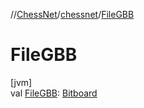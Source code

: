 //[ChessNet](../../index.md)/[chessnet](index.md)/[FileGBB](-file-g-b-b.md)

# FileGBB

[jvm]\
val [FileGBB](-file-g-b-b.md): [Bitboard](index.md#610777926%2FClasslikes%2F-1216412040)
